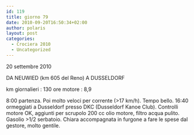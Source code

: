 ```yaml
---
id: 119
title: giorno 79
date: 2010-09-20T16:50:34+02:00
author: polaris
layout: post
categories:
  - Crociera 2010
  - Uncategorized
---
```

20 settembre 2010

DA NEUWIED (km 605 del Reno) A DUSSELDORF

km giornalieri : 130
ore motore : 8,9

8:00 partenza. Poi molto veloci per corrente (>17 km/h). Tempo bello.
16:40 ormeggiati a Dusseldorf presso DKC (Dusseldorf Kanoe Club).
Controlli motore OK, aggiunti per scrupolo 200 cc olio motore, filtro acqua pulito.
Gasolio >1/2 serbatoio.
Chiara accompagnata in furgone a fare le spese dal gestore, molto gentile.
